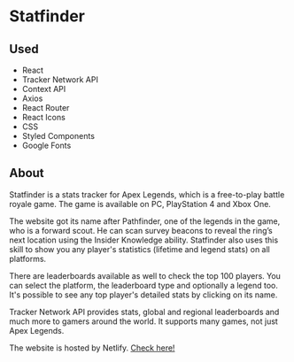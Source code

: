 # Statfinder

## Used

- React
- Tracker Network API
- Context API
- Axios
- React Router
- React Icons
- CSS
- Styled Components
- Google Fonts

## About

Statfinder is a stats tracker for Apex Legends, which is a free-to-play battle royale game. The game is available on PC, PlayStation 4 and Xbox One.

The website got its name after Pathfinder, one of the legends in the game, who is a forward scout. He can scan survey beacons to reveal the ring’s next location using the Insider Knowledge ability. Statfinder also uses this skill to show you any player's statistics (lifetime and legend stats) on all platforms.

There are leaderboards available as well to check the top 100 players. You can select the platform, the leaderboard type and optionally a legend too. It's possible to see any top player's detailed stats by clicking on its name.

Tracker Network API provides stats, global and regional leaderboards and much more to gamers around the world. It supports many games, not just Apex Legends.

The website is hosted by Netlify. [Check here!](https://statfinder.netlify.com/)
